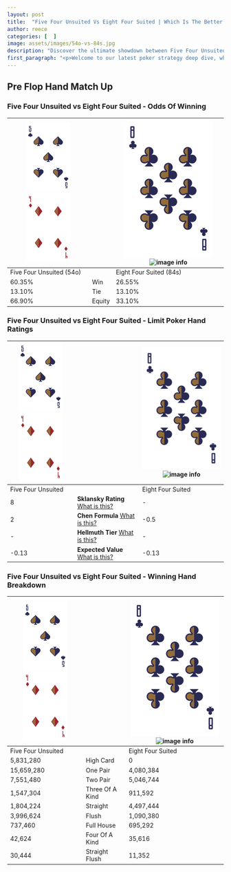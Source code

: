 ```yaml
---
layout: post
title:  "Five Four Unsuited Vs Eight Four Suited | Which Is The Better Hand In Poker? A Complete Guide"
author: reece
categories: [  ]
image: assets/images/54o-vs-84s.jpg
description: "Discover the ultimate showdown between Five Four Unsuited and Eight Four Suited in poker! Uncover the odds, strategies, and scenarios where one hand triumphs over the other. Get ready to up your poker game with this thrilling analysis."
first_paragraph: "<p>Welcome to our latest poker strategy deep dive, where we're pitting two distinct hands against each other in a high-stakes showdown: Five Four Unsuited vs Eight Four Suited.</p><p>In the dynamic world of poker, every decision counts, and knowing which hand holds the upper hand is key to your success at the table.</p><p>In this article, we'll dissect these two hands, explore the scenarios where one dominates the other, and equip you with the knowledge to make strategic choices that can tip the odds in your favor.</p><p>Get ready to unravel the intriguing dynamics of these poker hands and elevate your game to new heights.</p>"
---
```




[comment]: # (sp0)

## Pre Flop Hand Match Up

<div class="table hand-ratings" markdown="1"> 



### Five Four Unsuited vs Eight Four Suited - Odds Of Winning


    
| ![image info](assets/images/hand1/5.png) ![image info](assets/images/hand1/4o.png) |  | ![image info](assets/images/hand2/8.png) ![image info](assets/images/hand2/4s.png) |
| -------- | -------- | -------- |
| Five Four Unsuited (54o) |  | Eight Four Suited (84s) |
| 60.35% | Win | 26.55% |
| 13.10% | Tie | 13.10% |
| 66.90% | Equity | 33.10% |




[comment]: # (sp1)



### Five Four Unsuited vs Eight Four Suited - Limit Poker Hand Ratings


    
| ![image info](assets/images/hand1/5.png) ![image info](assets/images/hand1/4o.png) |  | ![image info](assets/images/hand2/8.png) ![image info](assets/images/hand2/4s.png) |
| -------- | -------- | -------- |
| Five Four Unsuited |  | Eight Four Suited |
| 8 | **Sklansky Rating** [What is this?](/sklansky-rating-explained) | - |
| 2 | **Chen Formula** [What is this?](/chen-formula-explained) | -0.5 |
| - | **Hellmuth Tier** [What is this?](/Hellmuth-tier-explained) | - |
| -0.13 | **Expected Value** [What is this?](/expected-value-explained) | -0.13 |




[comment]: # (sp2)



### Five Four Unsuited vs Eight Four Suited - Winning Hand Breakdown


    
| ![image info](assets/images/hand1/5.png) ![image info](assets/images/hand1/4o.png) |  | ![image info](assets/images/hand2/8.png) ![image info](assets/images/hand2/4s.png) |
| -------- | -------- | -------- |
| Five Four Unsuited |  | Eight Four Suited |
| 5,831,280 | High Card | 0 |
| 15,659,280 | One Pair | 4,080,384 |
| 7,551,480 | Two Pair | 5,046,744 |
| 1,547,304 | Three Of A Kind | 911,592 |
| 1,804,224 | Straight | 4,497,444 |
| 3,996,624 | Flush | 1,090,380 |
| 737,460 | Full House | 695,292 |
| 42,624 | Four Of A Kind | 35,616 |
| 30,444 | Straight Flush | 11,352 |




[comment]: # (sp3)



</div>

[comment]: # (sp4)



[comment]: # (sp5)

